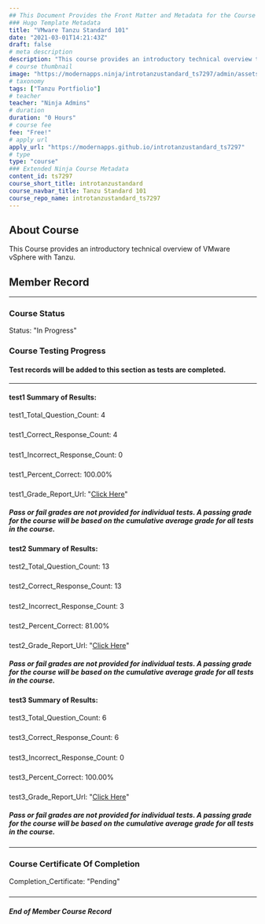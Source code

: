 ```yaml
---
## This Document Provides the Front Matter and Metadata for the Course Information page used in the modernapps.ninja homepage and the member profile page.
### Hugo Template Metadata
title: "VMware Tanzu Standard 101"
date: "2021-03-01T14:21:43Z"
draft: false
# meta description
description: "This course provides an introductory technical overview to VMware Tanzu Basic and Tanzu Standard"
# course thumbnail
image: "https://modernapps.ninja/introtanzustandard_ts7297/admin/assets/images/introtanzustandard_ts7297.jpg"
# taxonomy
tags: ["Tanzu Portfiolio"]
# teacher
teacher: "Ninja Admins"
# duration
duration: "0 Hours"
# course fee
fee: "Free!"
# apply url
apply_url: "https://modernapps.github.io/introtanzustandard_ts7297"
# type
type: "course"
### Extended Ninja Course Metadata
content_id: ts7297
course_short_title: introtanzustandard
course_navbar_title: Tanzu Standard 101
course_repo_name: introtanzustandard_ts7297
---  
```


## About Course

This Course provides an introductory technical overview of VMware vSphere with Tanzu.

## Member Record  
---  
  
  
### Course Status  

Status: "In Progress"  

### Course Testing Progress  
#### Test records will be added to this section as tests are completed.
  
---  
#### test1 Summary of Results:  
test1_Total_Question_Count: 4
#####  
test1_Correct_Response_Count: 4
#####  
test1_Incorrect_Response_Count: 0
#####  
test1_Percent_Correct: 100.00%
#####  
test1_Grade_Report_Url: "[Click Here](https://github.com/modernappsninjas/pdeshmuk/blob/main/static/userdata/courses/introtanzustandard_ts7297/grade_report.pr301.test1.md)"
##### Pass or fail grades are not provided for individual tests. A passing grade for the course will be based on the cumulative average grade for all tests in the course.  
#### test2 Summary of Results:  
test2_Total_Question_Count: 13
#####  
test2_Correct_Response_Count: 13
#####  
test2_Incorrect_Response_Count: 3
#####  
test2_Percent_Correct: 81.00%
#####  
test2_Grade_Report_Url: "[Click Here](https://github.com/modernappsninjas/pdeshmuk/blob/main/static/userdata/courses/introtanzustandard_ts7297/grade_report.pr302.test2.md)"
##### Pass or fail grades are not provided for individual tests. A passing grade for the course will be based on the cumulative average grade for all tests in the course.  
#### test3 Summary of Results:  
test3_Total_Question_Count: 6
#####  
test3_Correct_Response_Count: 6
#####  
test3_Incorrect_Response_Count: 0
#####  
test3_Percent_Correct: 100.00%
#####  
test3_Grade_Report_Url: "[Click Here](https://github.com/modernappsninjas/pdeshmuk/blob/main/static/userdata/courses/introtanzustandard_ts7297/grade_report.pr303.test3.md)"
##### Pass or fail grades are not provided for individual tests. A passing grade for the course will be based on the cumulative average grade for all tests in the course.  
  
---  
### Course Certificate Of Completion

Completion_Certificate: "Pending"  
#####
---
##### End of Member Course Record